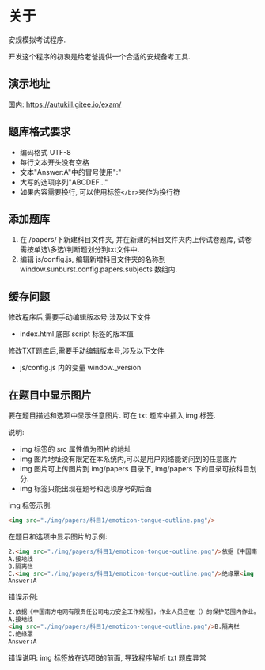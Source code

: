 # 关于

安规模拟考试程序.

开发这个程序的初衷是给老爸提供一个合适的安规备考工具.

## 演示地址

国内: <https://autukill.gitee.io/exam/>

## 题库格式要求

- 编码格式 UTF-8
- 每行文本开头没有空格
- 文本"Answer:A"中的冒号使用":"
- 大写的选项序列"ABCDEF..."
- 如果内容需要换行, 可以使用标签`</br>`来作为换行符

## 添加题库

1. 在 /papers/下新建科目文件夹, 并在新建的科目文件夹内上传试卷题库, 试卷需按单选\多选\判断题划分到txt文件中.
2. 编辑 js/config.js, 编辑新增科目文件夹的名称到 window.sunburst.config.papers.subjects 数组内.

## 缓存问题

修改程序后,需要手动编辑版本号,涉及以下文件

- index.html 底部 script 标签的版本值

修改TXT题库后,需要手动编辑版本号,涉及以下文件

- js/config.js 内的变量 window._version

## 在题目中显示图片

要在题目描述和选项中显示任意图片. 可在 txt 题库中插入 img 标签.

说明: 
 - img 标签的 src 属性值为图片的地址
 - img 图片地址没有限定在本系统内,可以是用户网络能访问到的任意图片
 - img 图片可上传图片到 img/papers 目录下, img/papers 下的目录可按科目划分.
 - img 标签只能出现在题号和选项序号的后面

img 标签示例:
```html
<img src="./img/papers/科目1/emoticon-tongue-outline.png"/>
```

在题目和选项中显示图片的示例:
```html
2.<img src="./img/papers/科目1/emoticon-tongue-outline.png"/>依据《中国南方电网有限责任公司电力安全工作规程》，作<img src="./img/papers/科目/emoticon-tongue-outline.png"/>业人员应在（）的保护范围内作业。
A.接地线    
B.隔离栏    
C.<img src="./img/papers/科目1/emoticon-tongue-outline.png"/>绝缘罩<img src="./img/papers/科目/emoticon-tongue-outline.png"/>
Answer:A
```

错误示例:
```html
2.依据《中国南方电网有限责任公司电力安全工作规程》，作业人员应在（）的保护范围内作业。
A.接地线    
<img src="./img/papers/科目1/emoticon-tongue-outline.png"/>B.隔离栏    
C.绝缘罩    
Answer:A
```
错误说明: img 标签放在选项B的前面, 导致程序解析 txt 题库异常